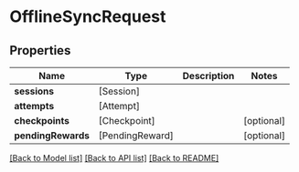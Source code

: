 # OfflineSyncRequest

## Properties
Name | Type | Description | Notes
------------ | ------------- | ------------- | -------------
**sessions** | [Session] |  | 
**attempts** | [Attempt] |  | 
**checkpoints** | [Checkpoint] |  | [optional] 
**pendingRewards** | [PendingReward] |  | [optional] 

[[Back to Model list]](../README.md#documentation-for-models) [[Back to API list]](../README.md#documentation-for-api-endpoints) [[Back to README]](../README.md)


